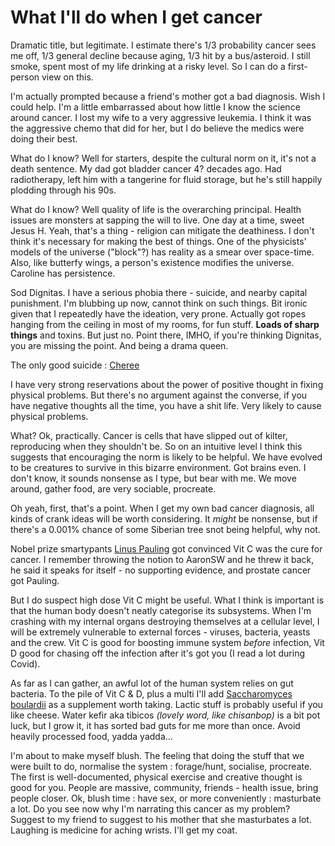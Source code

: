 # What I'll do when I get cancer

Dramatic title, but legitimate. I estimate there's 1/3 probability cancer sees me off, 1/3 general decline because aging, 1/3 hit by a bus/asteroid. I still smoke, spent most of my life drinking at a risky level. So I can do a first-person view on this.

I'm actually prompted because a friend's mother got a bad diagnosis. Wish I could help. I'm a little embarrassed about how little I know the science around cancer. I lost my wife to a very aggressive leukemia. I think it was the aggressive chemo that did for her, but I do believe the medics were doing their best.

What do I know? Well for starters, despite the cultural norm on it, it's not a death sentence. My dad got bladder cancer 4? decades ago. Had radiotherapy, left him with a tangerine for fluid storage, but he's still happily plodding through his 90s.

What do I know? Well quality of life is the overarching principal. Health issues are monsters at sapping the will to live. One day at a time, sweet Jesus H. Yeah, that's a thing - religion can mitigate the deathiness. I don't think it's necessary for making the best of things. One of the physicists' models of the universe ("block"?) has reality as a smear over space-time. Also, like butterfy wings, a person's existence modifies the universe. Caroline has persistence.

Sod Dignitas. I have a serious phobia there - suicide, and nearby capital punishment. I'm blubbing up now, cannot think on such things. Bit ironic given that I repeatedly have the ideation, very prone. Actually got ropes hanging from the ceiling in most of my rooms, for fun stuff. **Loads of sharp things** and toxins. But just no.
Point there, IMHO, if you're thinking Dignitas, you are missing the point. And being a drama queen.  

The only good suicide : [Cheree](https://www.youtube.com/watch?v=aT_rlpOSqg4)

I have very strong reservations about the power of positive thought in fixing physical problems. But there's no argument against the converse, if you have negative thoughts all the time, you have a shit life. Very likely to cause physical problems.

What? Ok, practically. Cancer is cells that have slipped out of kilter, reproducing when they shouldn't be. So on an intuitive level I think this suggests that encouraging the norm is likely to be helpful.
 We have evolved to be creatures to survive in this bizarre environment. Got brains even. I don't know, it sounds nonsense as I type, but bear with me. We move around, gather food, are very sociable, procreate.

 Oh yeah, first, that's a point. When I get my own bad cancer diagnosis, all kinds of crank ideas will be worth considering. It *might* be nonsense, but if there's a 0.001% chance of some Siberian tree snot being helpful, why not.

 Nobel prize smartypants [Linus Pauling](https://en.wikipedia.org/wiki/Linus_Pauling) got convinced Vit C was the cure for cancer. I remember throwing the notion to AaronSW and he threw it back, he said it speaks for itself - no supporting evidence, and prostate cancer got Pauling.

 But I do suspect high dose Vit C might be useful. What I think is important is that the human body doesn't neatly categorise its subsystems. When I'm crashing with my internal organs destroying themselves at a cellular level, I will be extremely vulnerable to external forces - viruses, bacteria, yeasts and the crew. Vit C is good for boosting immune system *before* infection, Vit D good for chasing off the infection after it's got you (I read a lot during Covid).

 As far as I can gather, an awful lot of the human system relies on gut bacteria. To the pile of Vit C & D, plus a multi I'll add [Saccharomyces boulardii](https://en.wikipedia.org/wiki/Saccharomyces_boulardii) as a supplement worth taking. Lactic stuff is probably useful if you like cheese. Water kefir aka tibicos *(lovely word, like chisanbop)* is a bit pot luck, but I grow it, it has sorted bad guts for me more than once. Avoid heavily processed food, yadda yadda...

 I'm about to make myself blush. The feeling that doing the stuff that we were built to do, normalise the system : forage/hunt, socialise, procreate. The first is well-documented, physical exercise and creative thought is good for you. People are massive, community, friends - health issue, bring people closer.
 Ok, blush time : have sex, or more conveniently : masturbate a lot. Do you see now why I'm narrating this cancer as my problem? Suggest to my friend to suggest to his mother that she masturbates a lot.
Laughing is medicine for aching wrists. I'll get my coat.
